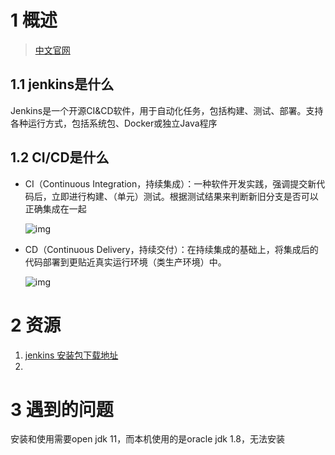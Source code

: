 # 1 概述

>  [中文官网](https://www.jenkins.io/zh/doc/) 

## 1.1 jenkins是什么

Jenkins是一个开源CI&CD软件，用于自动化任务，包括构建、测试、部署。支持各种运行方式，包括系统包、Docker或独立Java程序



## 1.2 CI/CD是什么

- CI（Continuous Integration，持续集成）：一种软件开发实践，强调提交新代码后，立即进行构建、（单元）测试。根据测试结果来判断新旧分支是否可以正确集成在一起

   ![img](https://upload-images.jianshu.io/upload_images/6464255-1b6e3bfdbece1492.jpg?imageMogr2/auto-orient/strip|imageView2/2/format/webp) 

- CD（Continuous Delivery，持续交付）：在持续集成的基础上，将集成后的代码部署到更贴近真实运行环境（类生产环境）中。

   ![img](https://upload-images.jianshu.io/upload_images/6464255-ba088ec7257062c0.jpg?imageMogr2/auto-orient/strip|imageView2/2/format/webp)  



# 2 资源
1. [jenkins 安装包下载地址](https://get.jenkins.io/war-stable/2.164.3/)
2. 

# 3 遇到的问题
安装和使用需要open jdk 11，而本机使用的是oracle jdk 1.8，无法安装
